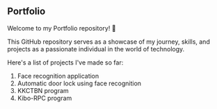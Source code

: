 ## Portfolio

Welcome to my Portfolio repository! 🚀

This GitHub repository serves as a showcase of my journey, skills, and projects as a passionate individual in the world of technology.

Here's a list of projects I've made so far:
1. Face recognition application
2. Automatic door lock using face recognition
3. KKCTBN program
4. Kibo-RPC program
